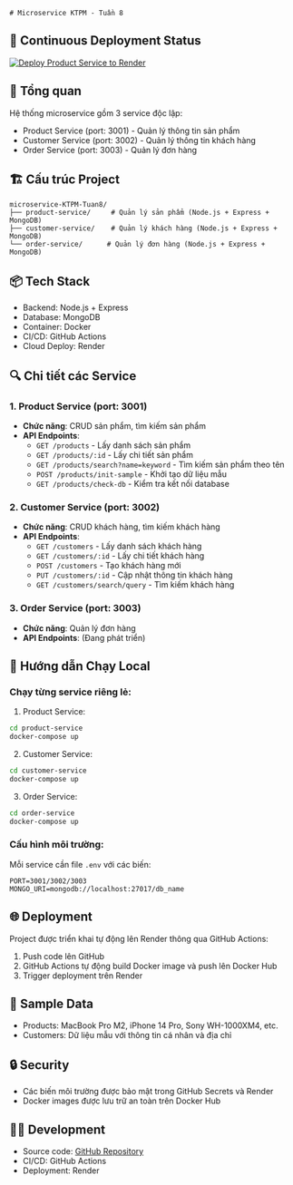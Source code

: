     # Microservice KTPM - Tuần 8

## 🚀 Continuous Deployment Status
[![Deploy Product Service to Render](https://github.com/vuhainam1506/microservice-KTPM-Tuan8/actions/workflows/deploy-product-service.yml/badge.svg)](https://github.com/vuhainam1506/microservice-KTPM-Tuan8/actions/workflows/deploy-product-service.yml)

## 🌟 Tổng quan
Hệ thống microservice gồm 3 service độc lập:
- Product Service (port: 3001) - Quản lý thông tin sản phẩm
- Customer Service (port: 3002) - Quản lý thông tin khách hàng
- Order Service (port: 3003) - Quản lý đơn hàng

## 🏗️ Cấu trúc Project
```
microservice-KTPM-Tuan8/
├── product-service/     # Quản lý sản phẩm (Node.js + Express + MongoDB)
├── customer-service/    # Quản lý khách hàng (Node.js + Express + MongoDB)
└── order-service/      # Quản lý đơn hàng (Node.js + Express + MongoDB)
```

## 📦 Tech Stack
- Backend: Node.js + Express
- Database: MongoDB
- Container: Docker
- CI/CD: GitHub Actions
- Cloud Deploy: Render

## 🔍 Chi tiết các Service

### 1. Product Service (port: 3001)
- **Chức năng**: CRUD sản phẩm, tìm kiếm sản phẩm
- **API Endpoints**:
  - `GET /products` - Lấy danh sách sản phẩm
  - `GET /products/:id` - Lấy chi tiết sản phẩm
  - `GET /products/search?name=keyword` - Tìm kiếm sản phẩm theo tên
  - `POST /products/init-sample` - Khởi tạo dữ liệu mẫu
  - `GET /products/check-db` - Kiểm tra kết nối database

### 2. Customer Service (port: 3002)
- **Chức năng**: CRUD khách hàng, tìm kiếm khách hàng
- **API Endpoints**:
  - `GET /customers` - Lấy danh sách khách hàng
  - `GET /customers/:id` - Lấy chi tiết khách hàng
  - `POST /customers` - Tạo khách hàng mới
  - `PUT /customers/:id` - Cập nhật thông tin khách hàng
  - `GET /customers/search/query` - Tìm kiếm khách hàng

### 3. Order Service (port: 3003)
- **Chức năng**: Quản lý đơn hàng
- **API Endpoints**: (Đang phát triển)

## 🚀 Hướng dẫn Chạy Local

### Chạy từng service riêng lẻ:

1. Product Service:
```bash
cd product-service
docker-compose up
```

2. Customer Service:
```bash
cd customer-service
docker-compose up
```

3. Order Service:
```bash
cd order-service
docker-compose up
```

### Cấu hình môi trường:
Mỗi service cần file `.env` với các biến:
```
PORT=3001/3002/3003
MONGO_URI=mongodb://localhost:27017/db_name
```

## 🌐 Deployment
Project được triển khai tự động lên Render thông qua GitHub Actions:
1. Push code lên GitHub
2. GitHub Actions tự động build Docker image và push lên Docker Hub
3. Trigger deployment trên Render

## 📝 Sample Data
- Products: MacBook Pro M2, iPhone 14 Pro, Sony WH-1000XM4, etc.
- Customers: Dữ liệu mẫu với thông tin cá nhân và địa chỉ

## 🔒 Security
- Các biến môi trường được bảo mật trong GitHub Secrets và Render
- Docker images được lưu trữ an toàn trên Docker Hub

## 👨‍💻 Development
- Source code: [GitHub Repository](https://github.com/vuhainam1506/microservice-KTPM-Tuan8)
- CI/CD: GitHub Actions
- Deployment: Render

